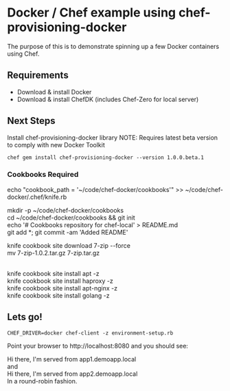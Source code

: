 # Docker / Chef example using chef-provisioning-docker

The purpose of this is to demonstrate spinning up a few Docker containers using Chef. 

## Requirements

* Download & install Docker
* Download & install ChefDK (includes Chef-Zero for local server)

## Next Steps

Install chef-provisioning-docker library NOTE: Requires latest beta version to comply with new Docker Toolkit

```chef gem install chef-provisioning-docker --version 1.0.0.beta.1```

### Cookbooks Required

echo "cookbook_path = '~/code/chef-docker/cookbooks'" >> ~/code/chef-docker/.chef/knife.rb <br>

mkdir -p ~/code/chef-docker/cookbooks <br>
cd ~/code/chef-docker/cookbooks && git init <br>
echo '# Cookbooks repository for chef-local' > README.md <br>
git add *; git commit -am 'Added README' <br>

knife cookbook site download 7-zip --force<br>
mv 7-zip-1.0.2.tar.gz 7-zip.tar.gz <br><br>

knife cookbook site install apt -z <br>
knife cookbook site install haproxy -z <br>
knife cookbook site install apt-nginx -z <br>
knife cookbook site install golang -z <br>



## Lets go!

```CHEF_DRIVER=docker chef-client -z environment-setup.rb```

Point your browser to http://localhost:8080 and you should see:

Hi there, I'm served from app1.demoapp.local<br>
and<br>
Hi there, I'm served from app2.demoapp.local
<br>
In a round-robin fashion.